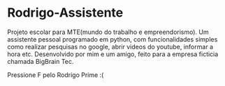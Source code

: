 # Rodrigo-Assistente
Projeto escolar para MTE(mundo do trabalho e empreendorismo).
Um assistente pessoal programado em python, com funcionalidades simples como realizar pesquisas no google, abrir videos do youtube, informar a hora etc.
Desenvolvido por mim e um amigo, feito para a empresa ficticia chamada BigBrain Tec. 

Pressione F pelo Rodrigo Prime :(
